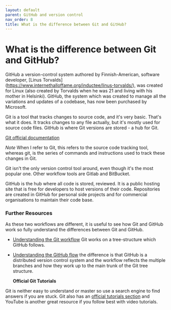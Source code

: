 ```yaml
---
layout: default
parent: GitHub and version control
nav_order: 8
title: What is the difference between Git and GitHub?
---
```


# What is the difference between Git and GitHub?

GitHub a version-control system authored by Finnish-American, software developer, [Linus Torvalds] (https://www.internethalloffame.org/inductee/linus-torvalds/), was created for Linux (also created by Torvalds when he was 21 and living with his mother in Helsinki). GitHub, the system which was created to manage all the variations and updates of a codebase, has now been purchased by Microsoft. 

Git is a tool that tracks changes to source code, and it's very basic. That's what it does. It tracks changes to any file actually, but it's mostly used for source code files. GitHub is where Git versions are stored - a hub for Git.

[Git official documentation](https://git-scm.com/book/en/v2/Getting-Started-What-is-Git%3F)

_Note_ When I refer to Git, this refers to the source code tracking tool, whereas git, is the series of commands and instructions used to track these changes in Git.

Git isn't the only version control tool around, even though it's the most popular one. Other workflow tools are Gitlab and BitBucket.

GitHub is the hub where all code is stored, reviewed. It is a public hosting site that is free for developers to host versions of their code. Repositories are created in GitHub for personal side projects and for commercial organisations to maintain their code base.

### Further Resources

As these two workflows are different, it is useful to see how Git and GitHub work so fully understand the differences between Git and GitHub.

- [Understanding the Git workflow](https://www.atlassian.com/git/tutorials/comparing-workflows/gitflow-workflow) Git works on a tree-structure which GitHub follows.

- [Understanding the GitHub flow](https://guides.github.com/introduction/flow/) the difference is that GitHub is a distributed version control system and the workflow reflects the multiple branches and how they work up to the main trunk of the Git tree structure.

  __Official Git Tutorials__

Git is neither easy to understand or master so use a search engine to find answers if you are stuck. Git also has an [official tutorials section](https://git-scm.com/docs/gittutorial) and YouTube is another great resource if you follow best with video tutorials.


